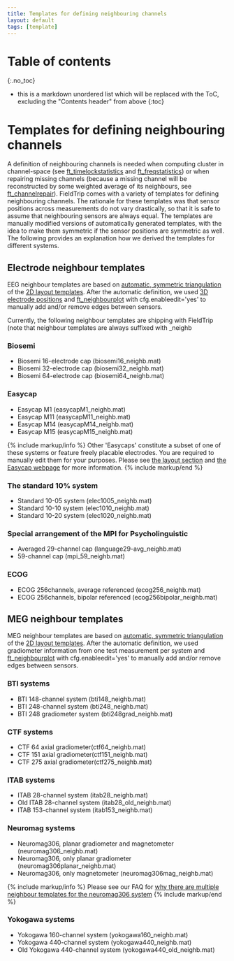 ```yaml
---
title: Templates for defining neighbouring channels
layout: default
tags: [template]
---
```


# Table of contents
{:.no_toc}

* this is a markdown unordered list which will be replaced with the ToC, excluding the "Contents header" from above
{:toc}

# Templates for defining neighbouring channels

A definition of neighbouring channels is needed when computing cluster in channel-space (see [ft_timelockstatistics](/reference/ft_timelockstatistics) and [ft_freqstatistics](/reference/ft_freqstatistics)) or when repairing missing channels (because a missing channel will be reconstructed by some weighted average of its neighbours, see [ft_channelrepair](/reference/ft_channelrepair)). FieldTrip comes with a variety of templates for defining neighbouring channels.  The rationale for these templates was that sensor positions across measurements do not vary drastically, so that it is safe to assume that neighbouring sensors are always equal. The templates are manually modified versions of automatically generated templates, with the idea to make them symmetric if the sensor positions are symmetric as well. The following provides an explanation how we derived the templates for different systems.

## Electrode neighbour templates

EEG neighbour templates are based on [automatic, symmetric triangulation](http://fieldtrip.fcdonders.nl/faq/how_does_ft_prepare_neighbours_work) of the [2D layout templates](http://fieldtrip.fcdonders.nl/template/layout). After the automatic definition, we used [3D electrode positions](http://fieldtrip.fcdonders.nl/template/electrode) and [ft_neighbourplot](/reference/ft_neighbourplot) with cfg.enableedit='yes' to manually add and/or remove edges between sensors.

Currently, the following neighbour templates are shipping with FieldTrip (note that neighbour templates are always suffixed with _neighb

### Biosemi

*  Biosemi 16-electrode cap (biosemi16_neighb.mat)
*  Biosemi 32-electrode cap (biosemi32_neighb.mat)
*  Biosemi 64-electrode cap (biosemi64_neighb.mat)

### Easycap

*  Easycap M1 (easycapM1_neighb.mat)
*  Easycap M11 (easycapM11_neighb.mat)
*  Easycap M14 (easycapM14_neighb.mat)
*  Easycap M15 (easycapM15_neighb.mat)

{% include markup/info %}
Other 'Easycaps' constitute a subset of one of these systems or feature freely placable electrodes. You are required to manually edit them for your purposes. Please see [the layout section](/template/layout) and [the Easycap webpage](http://www.easycap.de) for more information.
{% include markup/end %}

###  The standard 10% system

*  Standard 10-05 system (elec1005_neighb.mat)
*  Standard 10-10 system (elec1010_neighb.mat)
*  Standard 10-20 system (elec1020_neighb.mat)

###  Special arrangement of the MPI for Psycholinguistic

*  Averaged 29-channel cap (language29-avg_neighb.mat)
*  59-channel cap (mpi_59_neighb.mat)

###  ECOG

*  ECOG 256channels, average referenced (ecog256_neighb.mat)
*  ECOG 256channels, bipolar referenced (ecog256bipolar_neighb.mat)

## MEG neighbour templates

MEG neighbour templates are based on [automatic, symmetric triangulation](http://fieldtrip.fcdonders.nl/faq/how_does_ft_prepare_neighbours_work) of the [2D layout templates](http://fieldtrip.fcdonders.nl/template/layout). After the automatic definition, we used gradiometer information from one test measurement per system and [ft_neighbourplot](/reference/ft_neighbourplot) with cfg.enableedit='yes' to manually add and/or remove edges between sensors.

###  BTI systems

*  BTI 148-channel system (bti148_neighb.mat)
*  BTI 248-channel system (bti248_neighb.mat)
*  BTI 248 gradiometer system (bti248grad_neighb.mat)

###  CTF systems

*  CTF 64 axial gradiometer(ctf64_neighb.mat)
*  CTF 151 axial gradiometer(ctf151_neighb.mat)
*  CTF 275 axial gradiometer(ctf275_neighb.mat)

### ITAB systems

*  ITAB 28-channel system (itab28_neighb.mat)
*  Old ITAB 28-channel system (itab28_old_neighb.mat)
*  ITAB 153-channel system (itab153_neighb.mat)

### Neuromag systems

*  Neuromag306, planar gradiometer and magnetometer (neuromag306_neighb.mat)
*  Neuromag306, only planar gradiometer (neuromag306planar_neighb.mat)
*  Neuromag306, only magnetometer (neuromag306mag_neighb.mat)

{% include markup/info %}
Please see our FAQ for [ why there are multiple neighbour templates for the neuromag306 system](http://fieldtrip.fcdonders.nl/faq/why_are_there_multiple_neighbour_templates_for_the_neuromag306_system)
{% include markup/end %}

### Yokogawa systems

*  Yokogawa 160-channel system (yokogawa160_neighb.mat)
*  Yokogawa 440-channel system (yokogawa440_neighb.mat)
*  Old Yokogawa 440-channel system (yokogawa440_old_neighb.mat)
